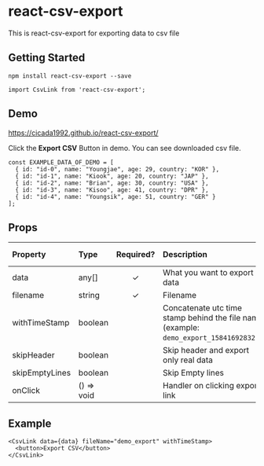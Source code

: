 # react-csv-export
This is react-csv-export for exporting data to csv file

## Getting Started
```
npm install react-csv-export --save

import CsvLink from 'react-csv-export';
```

## Demo
https://cicada1992.github.io/react-csv-export/

Click the **Export CSV** Button in demo. You can see downloaded csv file.
```
const EXAMPLE_DATA_OF_DEMO = [
  { id: "id-0", name: "Youngjae", age: 29, country: "KOR" },
  { id: "id-1", name: "Kiook", age: 20, country: "JAP" },
  { id: "id-2", name: "Brian", age: 30, country: "USA" },
  { id: "id-3", name: "Kisoo", age: 41, country: "DPR" },
  { id: "id-4", name: "Youngsik", age: 51, country: "GER" }
];
```

## Props
| Property | Type | Required? | Description | Default Value 
|:---|:---|:---:|:---|:---|
| data | any[] | ✓ | What you want to export data
| filename | string | ✓ | Filename
| withTimeStamp | boolean |  | Concatenate utc time stamp behind the file name (example: `demo_export_1584169283290`) | false
| skipHeader | boolean |  | Skip header and export only real data | false
| skipEmptyLines | boolean |  | Skip Empty lines | false
| onClick | () => void |  | Handler on clicking export link

## Example
```
<CsvLink data={data} fileName="demo_export" withTimeStamp>
  <button>Export CSV</button>
</CsvLink>
```